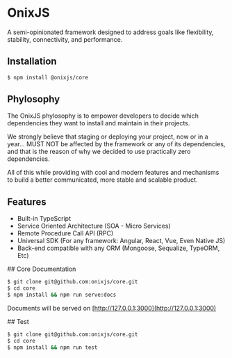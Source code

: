 OnixJS
================
A semi-opinionated framework designed to address goals like flexibility, stability, connectivity, and performance.

## Installation

````sh
$ npm install @onixjs/core
````

## Phylosophy
The OnixJS phylosophy is to empower developers to decide which dependencies they want to install and maintain in their projects.

We strongly believe that staging or deploying your project, now or in a year... MUST NOT be affected by the framework or any of its dependencies, and that is the reason of why we decided to use practically zero dependencies.

All of this while providing with cool and modern features and mechanisms to build a better communicated, more stable and scalable product.

## Features

- Built-in TypeScript
- Service Oriented Architecture (SOA - Micro Services)
- Remote Procedure Call API (RPC)
- Universal SDK (For any framework: Angular, React, Vue, Even Native JS)
- Back-end compatible with any ORM (Mongoose, Sequalize, TypeORM, Etc)


## Core Documentation

````sh
$ git clone git@github.com:onixjs/core.git
$ cd core
$ npm install && npm run serve:docs
````

Documents will be served on [http://127.0.0.1:3000](http://127.0.0.1:3000)

## Test

````sh
$ git clone git@github.com:onixjs/core.git
$ cd core
$ npm install && npm run test
````




